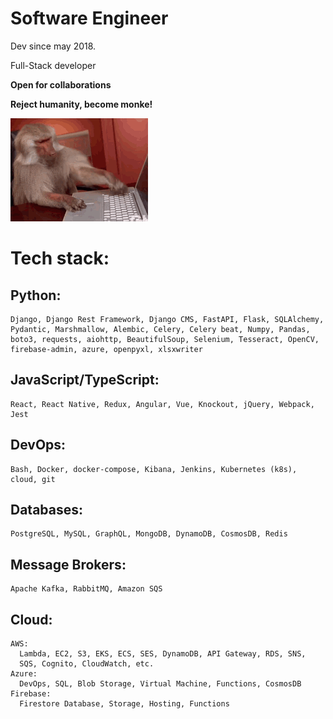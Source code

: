 # Software Engineer

Dev since may 2018. 

Full-Stack developer


**Open for collaborations**



**Reject humanity, become monke!**


 ![mpnke](monke.gif)

# Tech stack:

  ## Python:
    Django, Django Rest Framework, Django CMS, FastAPI, Flask, SQLAlchemy,
    Pydantic, Marshmallow, Alembic, Celery, Celery beat, Numpy, Pandas,
    boto3, requests, aiohttp, BeautifulSoup, Selenium, Tesseract, OpenCV,
    firebase-admin, azure, openpyxl, xlsxwriter
    
  
  ## JavaScript/TypeScript:
    React, React Native, Redux, Angular, Vue, Knockout, jQuery, Webpack,
    Jest

  ## DevOps:
    Bash, Docker, docker-compose, Kibana, Jenkins, Kubernetes (k8s),
    cloud, git

  ## Databases:
    PostgreSQL, MySQL, GraphQL, MongoDB, DynamoDB, CosmosDB, Redis

  ## Message Brokers:
    Apache Kafka, RabbitMQ, Amazon SQS
  
  ## Cloud:
    AWS:
      Lambda, EC2, S3, EKS, ECS, SES, DynamoDB, API Gateway, RDS, SNS,
      SQS, Cognito, CloudWatch, etc.
    Azure:
      DevOps, SQL, Blob Storage, Virtual Machine, Functions, CosmosDB
    Firebase:
      Firestore Database, Storage, Hosting, Functions
    

